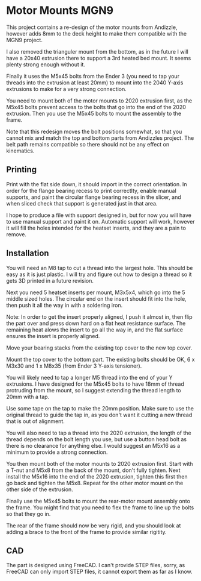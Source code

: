 # Motor Mounts MGN9

This project contains a re-design of the motor mounts from Andizzle, however
adds 8mm to the deck height to make them compatible with the MGN9 project.

I also removed the trianguler mount from the bottom, as in the future I will
have a 20x40 extrusion there to support a 3rd heated bed mount. It seems
plenty strong enough without it.

Finally it uses the M5x45 bolts from the Ender 3 (you need to tap your
threads into the extrusion at least 20mm) to mount into the 2040 Y-axis
extrusions to make for a very strong connection.

You need to mount both of the motor mounts to 2020 extrusion first, as the
M5x45 bolts prevent access to the bolts that go into the end of the 2020
extrusion. Then you use the M5x45 bolts to mount the assembly to the frame.

Note that this redesign moves the bolt positions somewhat, so that you cannot
mix and match the top and bottom parts from Andizzles project. The belt path
remains compatible so there should not be any effect on kinematics.

## Printing

Print with the flat side down, it should import in the correct orientation.
In order for the flange bearing recess to print correctlty, enable manual
supports, and paint the circular flange bearing recess in the slicer, and
when sliced check that support is generated just in that area.

I hope to produce a file with support designed in, but for now you will have
to use manual support and paint it on. Automatic support will work, however
it will fill the holes intended for the heatset inserts, and they are a
pain to remove.

## Installation

You will need an M8 tap to cut a thread into the largest hole. This should
be easy as it is just plastic. I will try and figure out how to design a
thread so it gets 3D printed in a future revision.

Next you need 5 heatset inserts per mount, M3x5x4, which go into the 5
middle sized holes. The circular end on the insert should fit into the
hole, then push it all the way in with a soldering iron.

Note: In order to get the insert properly aligned, I push it almost in,
then flip the part over and press down hard on a flat heat resistance
surface. The remaining heat alows the insert to go all the way in, and
the flat surface ensures the insert is properly aligned.

Move your bearing stacks from the existing top cover to the new top cover.

Mount the top cover to the bottom part. The existing bolts should be OK,
6 x M3x30 and 1 x M8x35 (from Ender 3 Y-axis tensioner).

You will likely need to tap a longer M5 thread into the end of your Y
extrusions. I have designed for the M5x45 bolts to have 18mm of thread
protruding from the mount, so I suggest extending the thread length to
20mm with a tap.

Use some tape on the tap to make the 20mm position. Make sure to use the
original thread to guide the tap in, as you don't want it cutting a new
thread that is out of alignment.

You will also need to tap a thread into the 2020 extrusion, the length
of the thread depends on the bolt length you use, but use a button head
bolt as there is no clearance for anything else. I would suggest an
M5x16 as a minimum to provide a strong connection.

You then mount both of the motor mounts to 2020 extrusion first. Start
with a T-nut and M5x8 from the back of the mount, don't fully tighten.
Next install the M5x16 into the end of the 2020 extrusion, tighten this
first then go back and tighten the M5x8. Repeat for the other motor
mount on the other side of the extrusion.

Finally use the M5x45 bolts to mount the rear-motor mount assembly onto
the frame. You might find that you need to flex the frame to line up
the bolts so that they go in.

The rear of the frame should now be very rigid, and you should look at
adding a brace to the front of the frame to provide similar rigitity.

## CAD

The part is designed using FreeCAD. I can't provide STEP files, sorry, as
FreeCAD can only import STEP files, it cannot export them as far as I know.
